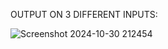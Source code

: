 OUTPUT ON 3 DIFFERENT INPUTS:

![Screenshot 2024-10-30 212454](https://github.com/user-attachments/assets/71443618-883c-463d-b849-126e640e289a)

